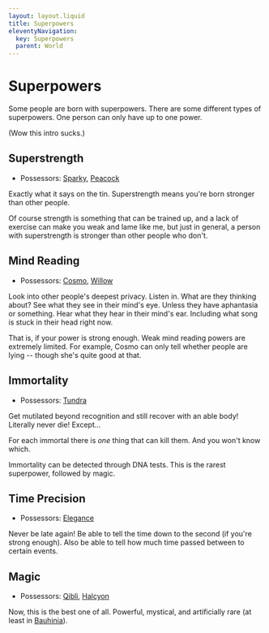 ```yaml
---
layout: layout.liquid
title: Superpowers
eleventyNavigation:
  key: Superpowers
  parent: World
---
```


# Superpowers

Some people are born with superpowers. There are some different types of superpowers. One person can only have up to one power.

(Wow this intro sucks.)

## Superstrength

- Possessors: [Sparky](/characters/sparky/), [Peacock](/characters/peacock/)

Exactly what it says on the tin. Superstrength means you're born stronger than other people.

Of course strength is something that can be trained up, and a lack of exercise can make you weak and lame like me, but just in general, a person with superstrength is stronger than other people who don't.

## Mind Reading

- Possessors: [Cosmo](/characters/cosmo/), [Willow](/characters/willow/)

Look into other people's deepest privacy. Listen in. What are they thinking about? See what they see in their mind's eye. Unless they have aphantasia or something. Hear what they hear in their mind's ear. Including what song is stuck in their head right now.

That is, if your power is strong enough. Weak mind reading powers are extremely limited. For example, Cosmo can only tell whether people are lying -- though she's quite good at that.

## Immortality

- Possessors: [Tundra](/characters/tundra/)

Get mutilated beyond recognition and still recover with an able body! Literally never die! Except...

For each immortal there is *one* thing that can kill them. And you won't know which.

Immortality can be detected through DNA tests. This is the rarest superpower, followed by magic.

## Time Precision

- Possessors: [Elegance](/characters/elegance/)

Never be late again! Be able to tell the time down to the second (if you're strong enough). Also be able to tell how much time passed between to certain events.

## Magic

- Possessors: [Qibli](/characters/qibli/), [Halcyon](/characters/halcyon/)

Now, this is the best one of all. Powerful, mystical, and artificially rare (at least in [Bauhinia](/world/bauhinia/)).
